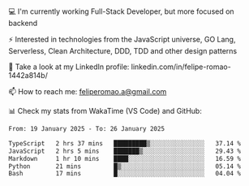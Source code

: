 💻 I'm currently working Full-Stack Developer, but more focused on backend

⚡ Interested in technologies from the JavaScript universe, GO Lang, Serverless, Clean Architecture, DDD, TDD and other design patterns

👥 Take a look at my LinkedIn profile: linkedin.com/in/felipe-romao-1442a814b/

📫 How to reach me: feliperomao.a@gmail.com

📊 Check my stats from WakaTime (VS Code) and GitHub:

<!--START_SECTION:waka-->

```txt
From: 19 January 2025 - To: 26 January 2025

TypeScript   2 hrs 37 mins   █████████▒░░░░░░░░░░░░░░░   37.14 %
JavaScript   2 hrs 5 mins    ███████▒░░░░░░░░░░░░░░░░░   29.43 %
Markdown     1 hr 10 mins    ████░░░░░░░░░░░░░░░░░░░░░   16.59 %
Python       21 mins         █▒░░░░░░░░░░░░░░░░░░░░░░░   05.14 %
Bash         17 mins         █░░░░░░░░░░░░░░░░░░░░░░░░   04.04 %
```

<!--END_SECTION:waka-->
